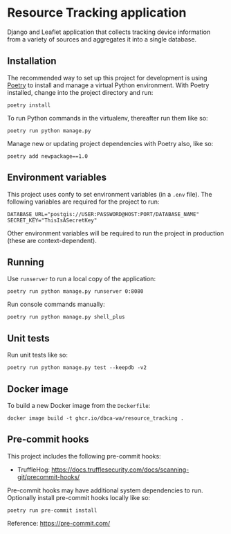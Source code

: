 # Resource Tracking application

Django and Leaflet application that collects tracking device information from a
variety of sources and aggregates it into a single database.

## Installation

The recommended way to set up this project for development is using
[Poetry](https://python-poetry.org/docs/) to install and manage a virtual Python
environment. With Poetry installed, change into the project directory and run:

    poetry install

To run Python commands in the virtualenv, thereafter run them like so:

    poetry run python manage.py

Manage new or updating project dependencies with Poetry also, like so:

    poetry add newpackage==1.0

## Environment variables

This project uses confy to set environment variables (in a `.env` file).
The following variables are required for the project to run:

    DATABASE_URL="postgis://USER:PASSWORD@HOST:PORT/DATABASE_NAME"
    SECRET_KEY="ThisIsASecretKey"

Other environment variables will be required to run the project in production
(these are context-dependent).

## Running

Use `runserver` to run a local copy of the application:

    poetry run python manage.py runserver 0:8080

Run console commands manually:

    poetry run python manage.py shell_plus

## Unit tests

Run unit tests like so:

    poetry run python manage.py test --keepdb -v2

## Docker image

To build a new Docker image from the `Dockerfile`:

    docker image build -t ghcr.io/dbca-wa/resource_tracking .

## Pre-commit hooks

This project includes the following pre-commit hooks:

- TruffleHog: <https://docs.trufflesecurity.com/docs/scanning-git/precommit-hooks/>

Pre-commit hooks may have additional system dependencies to run. Optionally
install pre-commit hooks locally like so:

    poetry run pre-commit install

Reference: <https://pre-commit.com/>
